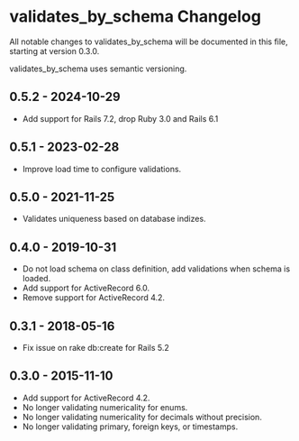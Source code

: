# validates_by_schema Changelog

All notable changes to validates_by_schema will be documented in this file, starting at
version 0.3.0.

validates_by_schema uses semantic versioning.

## 0.5.2 - 2024-10-29

- Add support for Rails 7.2, drop Ruby 3.0 and Rails 6.1

## 0.5.1 - 2023-02-28

- Improve load time to configure validations.

## 0.5.0 - 2021-11-25

- Validates uniqueness based on database indizes.

## 0.4.0 - 2019-10-31

- Do not load schema on class definition, add validations when schema is loaded.
- Add support for ActiveRecord 6.0.
- Remove support for ActiveRecord 4.2.

## 0.3.1 - 2018-05-16

- Fix issue on rake db:create for Rails 5.2

## 0.3.0 - 2015-11-10

- Add support for ActiveRecord 4.2.
- No longer validating numericality for enums.
- No longer validating numericality for decimals without precision.
- No longer validating primary, foreign keys, or timestamps.
